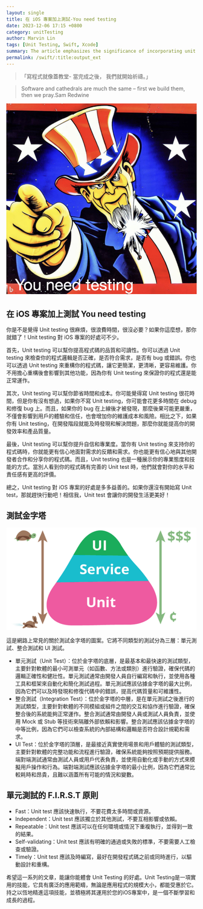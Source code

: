 ```yaml
---
layout: single
title: 在 iOS 專案加上測試-You need testing
date: 2023-12-06 17:15 +0800
category: unitTesting
author: Marvin Lin
tags: [Unit Testing, Swift, Xcode]
summary: The article emphasizes the significance of incorporating unit testing into iOS projects. It begins with a quote comparing writing code to building cathedrals, highlighting the need for a prayer-like phase after completion. The author argues that unit testing is crucial for improving code quality, readability, and maintenance. Unit testing aids in verifying program logic, meeting requirements, and identifying bugs, allowing for code refactoring without affecting other functionalities. Additionally, the article asserts that unit testing saves time and costs by preventing post-release bug issues, ultimately enhancing development efficiency and product quality. The concept of the testing pyramid is introduced, categorizing tests into unit tests, integration tests, and UI tests. The principles of F.I.R.S.T. for unit testing (Fast, Independent, Repeatable, Self-validating, Timely) are outlined to guide developers in effective testing practices. The article concludes by encouraging readers to embrace unit testing as a practical skill with broad applications, applicable to iOS projects of any scale.
permalink: /swift/:title:output_ext
---
```


> 「寫程式就像蓋教堂- 當完成之後，
我們就開始祈禱。」
> 

> Software and cathedrals are much the same – first we build them, then we pray.Sam Redwine
> 

![You need testing](/assets/unitTesting/add-test-target-on-xcode/you-need-testing.png)

## 在 iOS 專案加上測試 You need testing

你是不是覺得 Unit testing 很麻煩，很浪費時間，很沒必要？如果你這麼想，那你就錯了！Unit testing 對 iOS 專案的好處可不少。

首先，Unit testing 可以幫你提高程式碼的品質和可讀性。你可以透過 Unit testing 來檢查你的程式邏輯是否正確，是否符合需求，是否有 bug 或錯誤。你也可以透過 Unit testing 來重構你的程式碼，讓它更簡潔，更清晰，更容易維護。你不用擔心重構後會影響到其他功能，因為你有 Unit testing 來保證你的程式還是能正常運作。

其次，Unit testing 可以幫你節省時間和成本。你可能覺得寫 Unit testing 很花時間，但是你有沒有想過，如果你不寫 Unit testing，你可能會花更多時間在 debug 和修復 bug 上。而且，如果你的 bug 在上線後才被發現，那麼後果可能更嚴重，不僅會影響到用戶的體驗和信任，也會增加你的維護成本和風險。相比之下，如果你有 Unit testing，在開發階段就能及時發現和解決問題，那麼你就能提高你的開發效率和產品質量。

最後，Unit testing 可以幫你提升自信和專業度。當你有 Unit testing 來支持你的程式碼時，你就能更有信心地面對需求的反饋和需求。你也能更有信心地與其他開發者合作和分享你的程式碼。而且，Unit testing 也是一種展示你的專業態度和技能的方式。當別人看到你的程式碼有完善的 Unit test 時，他們就會對你的水平和責任感有更高的評價。

總之，Unit testing 對 iOS 專案的好處是多多益善的。如果你還沒有開始寫 Unit test，那就趕快行動吧！相信我，Unit test 會讓你的開發生活更美好！

## 測試金字塔

![測試金字塔](/assets/unitTesting/add-test-target-on-xcode/ui-integrate-unit-testing.png)

這是網路上常見的關於測試金字塔的圖案。它將不同類型的測試分為三層：單元測試、整合測試和 UI 測試。

- 單元測試（Unit Test）：位於金字塔的底層，是最基本和最快速的測試類型，主要針對軟體的最小可測單元（如函數、方法或類別）進行驗證，確保代碼的邏輯正確性和健壯性。單元測試通常由開發人員自行編寫和執行，並使用各種工具和框架來自動化和簡化測試過程。單元測試應該佔據金字塔的最大比例，因為它們可以及時發現和修復代碼中的錯誤，提高代碼質量和可維護性。
- 整合測試（Integration Test）：位於金字塔的中層，是在單元測試之後進行的測試類型，主要針對軟體的不同模組或組件之間的交互和協作進行驗證，確保整合後的系統能夠正常運作。整合測試通常由開發人員或測試人員負責，並使用 Mock 或 Stub 等技術來隔離外部依賴和影響。整合測試應該佔據金字塔的中等比例，因為它們可以檢查系統的內部結構和邏輯是否符合設計規範和需求。
- UI Test：位於金字塔的頂層，是最接近真實使用場景和用戶體驗的測試類型，主要針對軟體的完整功能和流程進行驗證，確保系統能夠按照預期提供服務。端對端測試通常由測試人員或用戶代表負責，並使用自動化或手動的方式來模擬用戶操作和行為。端對端測試應該佔據金字塔的最小比例，因為它們通常比較耗時和昂貴，且難以涵蓋所有可能的情況和變數。

## 單元測試的 F.I.R.S.T 原則

- Fast：Unit test 應該快速執行，不要花費太多時間或資源。
- Independent：Unit test 應該獨立於其他測試，不要互相影響或依賴。
- Repeatable：Unit test 應該可以在任何環境或情況下重複執行，並得到一致的結果。
- Self-validating：Unit test 應該有明確的通過或失敗的標準，不要需要人工檢查或驗證。
- Timely：Unit test 應該及時編寫，最好在開發程式碼之前或同時進行，以驅動設計和重構。

希望這一系列的文章，能讓你能體會 Unit Testing 的好處。Unit Testing是一項實用的技能，它具有廣泛的應用範疇，無論是應用程式的規模大小，都能受惠於它。持之以恆地精進這項技能，並積極將其運用於您的iOS專案中，是一個不斷學習和成長的過程。

